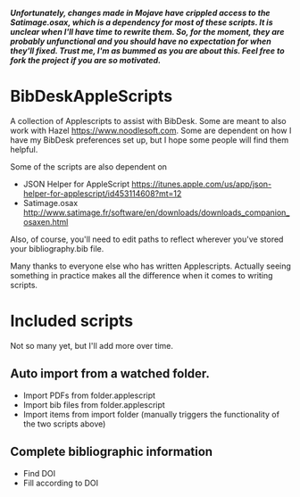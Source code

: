 **_Unfortunately, changes made in Mojave have crippled access to the Satimage.osax, which is a dependency for most of these scripts. It is unclear when I'll have time to rewrite them. So, for the moment, they are probably unfunctional and you should have no expectation for when they'll fixed. Trust me, I'm as bummed as you are about this. Feel free to fork the project if you are so motivated._**


# BibDeskAppleScripts
A collection of Applescripts to assist with BibDesk. Some are meant to also work with Hazel <https://www.noodlesoft.com>. Some are dependent on how I have my BibDesk preferences set up, but I hope some people will find them helpful.

Some of the scripts are also dependent on 

* JSON Helper for AppleScript <https://itunes.apple.com/us/app/json-helper-for-applescript/id453114608?mt=12>
* Satimage.osax <http://www.satimage.fr/software/en/downloads/downloads_companion_osaxen.html>

Also, of course, you'll need to edit paths to reflect wherever you've stored your bibliography.bib file.

Many thanks to everyone else who has written Applescripts. Actually seeing something in practice makes all the difference when it comes to writing scripts.

# Included scripts

Not so many yet, but I'll add more over time.

## Auto import from a watched folder.

* Import PDFs from folder.applescript
* Import bib files from folder.applescript
* Import items from import folder (manually triggers the functionality of the two scripts above)

## Complete bibliographic information
* Find DOI
* Fill according to DOI
